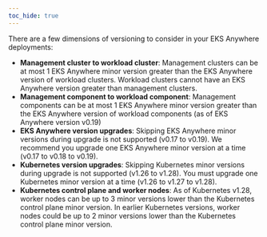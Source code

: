 ```yaml
---
toc_hide: true
---
```


There are a few dimensions of versioning to consider in your EKS Anywhere deployments:

- **Management cluster to workload cluster**: Management clusters can be at most 1 EKS Anywhere minor version greater than the EKS Anywhere version of workload clusters. Workload clusters cannot have an EKS Anywhere version greater than management clusters.
- **Management component to workload component**: Management components can be at most 1 EKS Anywhere minor version greater than the EKS Anywhere version of workload components (as of EKS Anywhere version v0.19)
- **EKS Anywhere version upgrades**: Skipping EKS Anywhere minor versions during upgrade is not supported (v0.17 to v0.19). We recommend you upgrade one EKS Anywhere minor version at a time (v0.17 to v0.18 to v0.19).
- **Kubernetes version upgrades**: Skipping Kubernetes minor versions during upgrade is not supported (v1.26 to v1.28). You must upgrade one Kubernetes minor version at a time (v1.26 to v1.27 to v1.28).
- **Kubernetes control plane and worker nodes**: As of Kubernetes v1.28, worker nodes can be up to 3 minor versions lower than the Kubernetes control plane minor version. In earlier Kubernetes versions, worker nodes could be up to 2 minor versions lower than the Kubernetes control plane minor version.